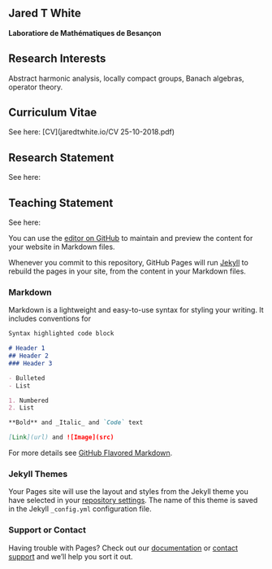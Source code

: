 ## Jared T White
**Laboratiore de Mathématiques de Besançon**

## Research Interests
Abstract harmonic analysis, locally compact groups, Banach algebras, operator theory.

## Curriculum Vitae
See here: [CV](jaredtwhite.io/CV 25-10-2018.pdf)

## Research Statement
See here:

## Teaching Statement
See here:

You can use the [editor on GitHub](https://github.com/jaredtwhite/jaredtwhite.io/edit/master/index.md) to maintain and preview the content for your website in Markdown files.

Whenever you commit to this repository, GitHub Pages will run [Jekyll](https://jekyllrb.com/) to rebuild the pages in your site, from the content in your Markdown files.

### Markdown

Markdown is a lightweight and easy-to-use syntax for styling your writing. It includes conventions for

```markdown
Syntax highlighted code block

# Header 1
## Header 2
### Header 3

- Bulleted
- List

1. Numbered
2. List

**Bold** and _Italic_ and `Code` text

[Link](url) and ![Image](src)
```

For more details see [GitHub Flavored Markdown](https://guides.github.com/features/mastering-markdown/).

### Jekyll Themes

Your Pages site will use the layout and styles from the Jekyll theme you have selected in your [repository settings](https://github.com/jaredtwhite/jaredtwhite.io/settings). The name of this theme is saved in the Jekyll `_config.yml` configuration file.

### Support or Contact

Having trouble with Pages? Check out our [documentation](https://help.github.com/categories/github-pages-basics/) or [contact support](https://github.com/contact) and we’ll help you sort it out.
